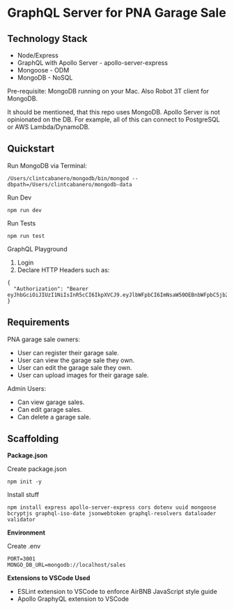 # GraphQL Server for PNA Garage Sale

## Technology Stack

* Node/Express
* GraphQL with Apollo Server - apollo-server-express
* Mongoose - ODM
* MongoDB - NoSQL

Pre-requisite: MongoDB running on your Mac.  Also Robot 3T client for MongoDB.

It should be mentioned, that this repo uses MongoDB.  Apollo Server is not opinionated on the DB.  For example, all of this can connect to PostgreSQL or AWS Lambda/DynamoDB.

## Quickstart

Run MongoDB via Terminal:

````
/Users/clintcabanero/mongodb/bin/mongod --dbpath=/Users/clintcabanero/mongodb-data
````

Run Dev

````
npm run dev
````

Run Tests

````
npm run test
````

GraphQL Playground

1. Login
2. Declare HTTP Headers such as:

````
{
  "Authorization": "Bearer eyJhbGciOiJIUzI1NiIsInR5cCI6IkpXVCJ9.eyJlbWFpbCI6ImNsaW50OEBnbWFpbC5jb20iLCJpYXQiOjE1NzYzNjAyNDYsImV4cCI6MTU3NjQ0NjY0Nn0.FYYZY1DFd0IVb8xcFLv1AxeghwaBwziEKkUjlBcGTVA"
}
````

## Requirements

PNA garage sale owners:

* User can register their garage sale.
* User can view the garage sale they own.
* User can edit the garage sale they own.
* User can upload images for their garage sale.

Admin Users:

* Can view garage sales.
* Can edit garage sales.
* Can delete a garage sale.


## Scaffolding

__Package.json__

Create package.json

````
npm init -y
````

Install stuff

````
npm install express apollo-server-express cors dotenv uuid mongoose bcryptjs graphql-iso-date jsonwebtoken graphql-resolvers dataloader validator
````

__Environment__

Create .env

````
PORT=3001
MONGO_DB_URL=mongodb://localhost/sales

````

__Extensions to VSCode Used__

* ESLint extension to VSCode to enforce AirBNB JavaScript style guide
* Apollo GraphyQL extension to VSCode

